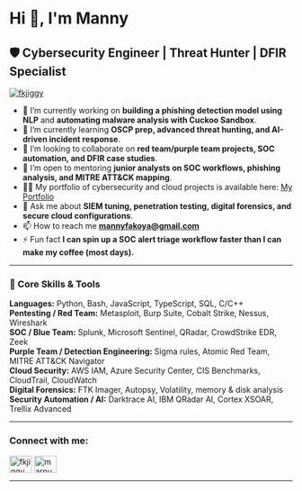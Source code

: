 # Hi 👋, I'm Manny

## 🛡️ Cybersecurity Engineer | Threat Hunter | DFIR Specialist

<p align="left"> 
  <a href="https://twitter.com/fkjiggy" target="blank">
    <img src="https://img.shields.io/twitter/follow/fkjiggy?logo=twitter&style=for-the-badge" alt="fkjiggy" />
  </a> 
</p>

- 🔭 I’m currently working on **building a phishing detection model using NLP** and **automating malware analysis with Cuckoo Sandbox**.
- 🌱 I’m currently learning **OSCP prep, advanced threat hunting, and AI-driven incident response**.
- 👯 I’m looking to collaborate on **red team/purple team projects, SOC automation, and DFIR case studies**.
- 🤝 I’m open to mentoring **junior analysts on SOC workflows, phishing analysis, and MITRE ATT&CK mapping**.
- 👨‍💻 My portfolio of cybersecurity and cloud projects is available here: [My Portfolio](https://mannyfk2.netlify.app)
- 💬 Ask me about **SIEM tuning, penetration testing, digital forensics, and secure cloud configurations**.
- 📫 How to reach me **mannyfakoya@gmail.com**
- ⚡ Fun fact **I can spin up a SOC alert triage workflow faster than I can make my coffee (most days).**

---

### 🧩 Core Skills & Tools

**Languages:** Python, Bash, JavaScript, TypeScript, SQL, C/C++  
**Pentesting / Red Team:** Metasploit, Burp Suite, Cobalt Strike, Nessus, Wireshark  
**SOC / Blue Team:** Splunk, Microsoft Sentinel, QRadar, CrowdStrike EDR, Zeek  
**Purple Team / Detection Engineering:** Sigma rules, Atomic Red Team, MITRE ATT&CK Navigator  
**Cloud Security:** AWS IAM, Azure Security Center, CIS Benchmarks, CloudTrail, CloudWatch  
**Digital Forensics:** FTK Imager, Autopsy, Volatility, memory & disk analysis  
**Security Automation / AI:** Darktrace AI, IBM QRadar AI, Cortex XSOAR, Trellix Advanced  

---

<h3 align="left">Connect with me:</h3>
<p align="left">
<a href="https://twitter.com/fkjiggy" target="blank"><img align="center" src="https://raw.githubusercontent.com/rahuldkjain/github-profile-readme-generator/master/src/images/icons/Social/twitter.svg" alt="fkjiggy" height="30" width="40" /></a>
<a href="https://instagram.com/marnuel___" target="blank"><img align="center" src="https://raw.githubusercontent.com/rahuldkjain/github-profile-readme-generator/master/src/images/icons/Social/instagram.svg" alt="marnuel___" height="30" width="40" /></a>
</p>

---


